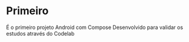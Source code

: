 # Primeiro
É o primeiro projeto Android com Compose
Desenvolvido para validar os estudos através do Codelab
